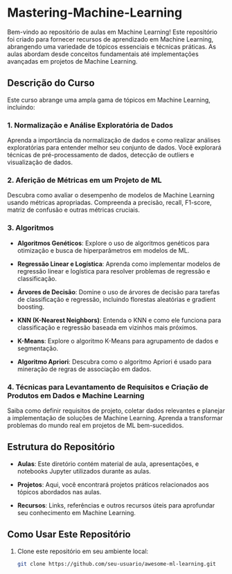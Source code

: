 # Mastering-Machine-Learning

Bem-vindo ao repositório de aulas em Machine Learning! Este repositório foi criado para fornecer recursos de aprendizado em Machine Learning, abrangendo uma variedade de tópicos essenciais e técnicas práticas. As aulas abordam desde conceitos fundamentais até implementações avançadas em projetos de Machine Learning.

## Descrição do Curso

Este curso abrange uma ampla gama de tópicos em Machine Learning, incluindo:

### 1. Normalização e Análise Exploratória de Dados

Aprenda a importância da normalização de dados e como realizar análises exploratórias para entender melhor seu conjunto de dados. Você explorará técnicas de pré-processamento de dados, detecção de outliers e visualização de dados.

### 2. Aferição de Métricas em um Projeto de ML

Descubra como avaliar o desempenho de modelos de Machine Learning usando métricas apropriadas. Compreenda a precisão, recall, F1-score, matriz de confusão e outras métricas cruciais.

### 3. Algoritmos

- **Algoritmos Genéticos**: Explore o uso de algoritmos genéticos para otimização e busca de hiperparâmetros em modelos de ML.

- **Regressão Linear e Logística**: Aprenda como implementar modelos de regressão linear e logística para resolver problemas de regressão e classificação.

- **Árvores de Decisão**: Domine o uso de árvores de decisão para tarefas de classificação e regressão, incluindo florestas aleatórias e gradient boosting.

- **KNN (K-Nearest Neighbors)**: Entenda o KNN e como ele funciona para classificação e regressão baseada em vizinhos mais próximos.

- **K-Means**: Explore o algoritmo K-Means para agrupamento de dados e segmentação.

- **Algoritmo Apriori**: Descubra como o algoritmo Apriori é usado para mineração de regras de associação em dados.

### 4. Técnicas para Levantamento de Requisitos e Criação de Produtos em Dados e Machine Learning

Saiba como definir requisitos de projeto, coletar dados relevantes e planejar a implementação de soluções de Machine Learning. Aprenda a transformar problemas do mundo real em projetos de ML bem-sucedidos.

## Estrutura do Repositório

- **Aulas**: Este diretório contém material de aula, apresentações, e notebooks Jupyter utilizados durante as aulas.

- **Projetos**: Aqui, você encontrará projetos práticos relacionados aos tópicos abordados nas aulas.

- **Recursos**: Links, referências e outros recursos úteis para aprofundar seu conhecimento em Machine Learning.

## Como Usar Este Repositório

1. Clone este repositório em seu ambiente local:
   ```bash
   git clone https://github.com/seu-usuario/awesome-ml-learning.git
